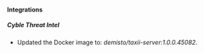 #### Integrations
##### Cyble Threat Intel
- Updated the Docker image to: *demisto/taxii-server:1.0.0.45082*.
